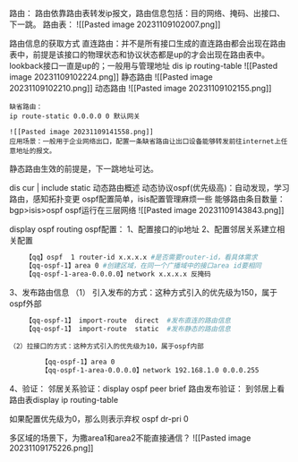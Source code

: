 路由：
路由依靠路由表转发ip报文，路由信息包括：目的网络、掩码、出接口、下一跳。
路由表：
![[Pasted image 20231109102007.png]]

路由信息的获取方式
	直连路由：并不是所有接口生成的直连路由都会出现在路由表中，前提是该接口的物理状态和协议状态都是up的才会出现在路由表中。
	lookback接口一直是up的；一般用与管理地址
	dis ip routing-table
	![[Pasted image 20231109102224.png]]
	静态路由
	![[Pasted image 20231109102210.png]]
	动态路由
	![[Pasted image 20231109102155.png]]

	缺省路由：
	ip route-static 0.0.0.0 0 默认网关
	
	![[Pasted image 20231109141558.png]]
	应用场景：一般用于企业网络出口，配置一条缺省路由让出口设备能够转发前往internet上任意地址的报文。


静态路由生效的前提是，下一跳地址可达。


dis cur | include static
动态路由概述
动态协议ospf(优先级高)：自动发现，学习路由，感知拓扑变更
ospf配置简单，isis配置管理麻烦一些
能够路由条目数量：bgp>isis>ospf
ospf运行在三层网络
![[Pasted image 20231109143843.png]]

display ospf routing
ospf配置：
1、配置接口的ip地址
2、配置邻居关系建立相关配置
```bash
	【qq】ospf  1 router-id x.x.x.x #是否需要router-id，看具体需求
	【qq-ospf-1】area 0 #创建区域，在同一个广播域中的接口area id要相同
	【qq-ospf-1-area-0.0.0.0】network x.x.x.x 反掩码
```
3、发布路由信息
	（1）	引入发布的方式：这种方式引入的优先级为150，属于ospf外部
```bash
	【qq-ospf-1】	import-route  direct  #发布直连的路由信息
	【qq-ospf-1】	import-route  static  #发布静态的路由信息
```
	（2）拉接口的方式：这种方式引入的优先级为10，属于ospf内部
```bash
		【qq-ospf-1】area 0
		【qq-ospf-1-area-0.0.0.0】network 192.168.1.0 0.0.0.255
```
4、验证：
邻居关系验证：display ospf peer brief
路由发布验证： 到邻居上看路由表display ip routing-table

如果配置优先级为0，那么则表示弃权
ospf dr-pri  0

多区域的场景下，为撒area1和area2不能直接通信？
	![[Pasted image 20231109175226.png]]